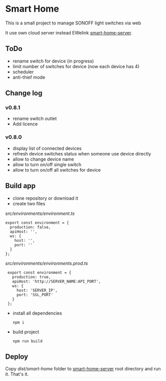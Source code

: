 # Smart Home

This is a small project to manage SONOFF light switches via web

It use own cloud server instead EWelink [smart-home-server](https://github.com/qjon/smart-home-server).

## ToDo

* rename switch for device (in progress)
* limit number of switches for device (now each device has 4)
* scheduler
* anti-thief mode

## Change log

### v0.8.1
* rename switch outlet
* Add licence

### v0.8.0

* display list of connected devices
* refresh device switches status when someone use device directly
* allow to change device name
* allow to turn on/off single switch
* allow to turn on/off all switches for device

## Build app

* clone repository or download it
* create two files

_src/environments/environment.ts_
  
  
    export const environment = {
      production: false,
      apiHost: '',
      ws: {
        host: '',
        port: ''
      }
    };
   
_src/environments/environments.prod.ts_
   
   
     export const environment = {
       production: true,
       apiHost: 'http://SERVER_NAME:API_PORT',
       ws: {
         host: 'SERVER_IP',
         port: 'SSL_PORT'
       }
     };
   
* install all dependencies
      

      npm i
  
* build project


      npm run build
    
## Deploy

Copy _dist/smart-home_ folder to [smart-home-server](https://github.com/qjon/smart-home-server) root directory and run it. 
That's it.

